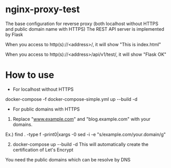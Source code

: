 # nginx-proxy-test

The base configuration for reverse proxy (both localhost without HTTPS and public domain name with HTTPS)
The REST API server is implemented by Flask

When you access to http(s)://\<address\>/, it will show "This is index.html"

When you access to http(s)://\<address\>/api/v1/test/, it will show "Flask OK"

# How to use

- For localhost without HTTPS

docker-compose -f docker-compose-simple.yml up --build -d

- For public domains with HTTPS

1. Replace "www.example.com" and "blog.example.com" with your domains.

  Ex.)
  find . -type f -print0|xargs -0 sed  -i -e "s/example.com/your.domain/g"

2. docker-compose up --build -d
This will automatically create the certification of Let's Encrypt

You need the public domains which can be resolve by DNS
